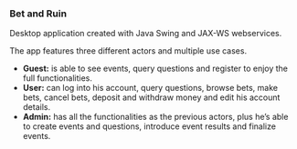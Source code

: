 ### Bet and Ruin

Desktop application created with Java Swing and JAX-WS webservices.

The app features three different actors and multiple use cases.

* **Guest:** is able to see events, query questions and register to enjoy the full functionalities.
* **User:** can log into his account, query questions, browse bets, make bets, cancel bets, deposit and withdraw money and edit his account details.
* **Admin:** has all the functionalities as the previous actors, plus he’s able to create events and questions, introduce event results and finalize events.
